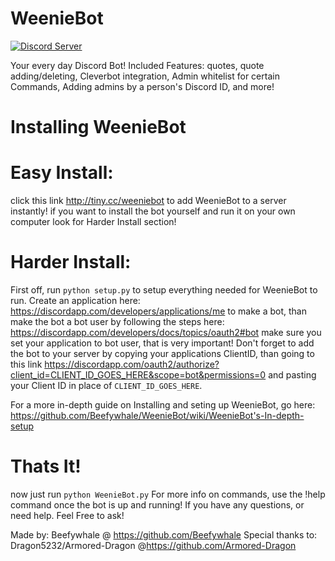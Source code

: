 # WeenieBot
<a HREF="https://discord.gg/4DYPYxc"><IMG SRC="https://discordapp.com/api/guilds/239772188649979904/widget.png?" alt="Discord Server"></a>

Your every day Discord Bot! Included Features: quotes, quote adding/deleting, Cleverbot integration, Admin whitelist for certain Commands, Adding admins by a person's Discord ID, and more!  

# Installing WeenieBot
# Easy Install:
click this link http://tiny.cc/weeniebot to add WeenieBot to a server instantly!
if you want to install the bot yourself and run it on your own computer look for Harder Install section!

# Harder Install:
  First off, run `python setup.py` to setup everything needed for WeenieBot to run. Create an application here: https://discordapp.com/developers/applications/me to make a bot, than make the bot a bot user
by following the steps here: https://discordapp.com/developers/docs/topics/oauth2#bot make sure you set your application to bot user, that is very important! Don't forget to add the bot to your server by copying your applications ClientID, than going to this link https://discordapp.com/oauth2/authorize?client_id=CLIENT_ID_GOES_HERE&scope=bot&permissions=0 and pasting your Client ID in place of `CLIENT_ID_GOES_HERE`.

For a more in-depth guide on Installing and seting up WeenieBot, go here: https://github.com/Beefywhale/WeenieBot/wiki/WeenieBot's-In-depth-setup

# Thats It!
now just run `python WeenieBot.py`
For more info on commands, use the !help command once the bot is up and running!
If you have any questions, or need help. Feel Free to ask!

Made by: Beefywhale @ https://github.com/Beefywhale
Special thanks to: Dragon5232/Armored-Dragon @https://github.com/Armored-Dragon 
